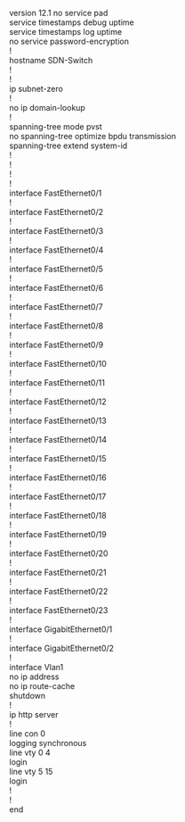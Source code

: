version 12.1
no service pad                                                                  
service timestamps debug uptime                                                 
service timestamps log uptime                                                   
no service password-encryption                                                  
!                                                                               
hostname SDN-Switch                                                             
!                                                                               
!                                                                               
ip subnet-zero                                                                  
!                                                                               
no ip domain-lookup                                                             
!                                                                               
spanning-tree mode pvst                                                         
no spanning-tree optimize bpdu transmission                                     
spanning-tree extend system-id                                                  
!                                                                               
!                                                                               
!                                                                               
!                                                                               
interface FastEthernet0/1                                                       
!                                                                               
interface FastEthernet0/2                                                       
!                                                                               
interface FastEthernet0/3                                                       
!                                                                               
interface FastEthernet0/4                                                       
!                                                                               
interface FastEthernet0/5                                                       
!                                                                               
interface FastEthernet0/6                                                       
!                                                                               
interface FastEthernet0/7                                                       
!                                                                               
interface FastEthernet0/8                                                       
!                                                                               
interface FastEthernet0/9                                                       
!                                                                               
interface FastEthernet0/10                                                      
!                                                                               
interface FastEthernet0/11                                                      
!                                                                               
interface FastEthernet0/12                                                      
!                                                                               
interface FastEthernet0/13                                                      
!                                                                               
interface FastEthernet0/14                                                      
!                                                                               
interface FastEthernet0/15                                                      
!                                                                               
interface FastEthernet0/16                                                      
!                                                                               
interface FastEthernet0/17                                                      
!                                                                               
interface FastEthernet0/18                                                      
!                                                                               
interface FastEthernet0/19                                                      
!                                                                               
interface FastEthernet0/20                                                      
!                                                                               
interface FastEthernet0/21                                                      
!                                                                               
interface FastEthernet0/22                                                      
!                                                                               
interface FastEthernet0/23                                                      
!                                                                                                                                                            
interface GigabitEthernet0/1                                                    
!                                                                               
interface GigabitEthernet0/2                                                    
!                                                                               
interface Vlan1                                                                 
 no ip address                                                                  
 no ip route-cache                                                              
 shutdown                                                                       
!                                                                                                                                                             
ip http server                                                                  
!                                                                               
line con 0                                                                      
 logging synchronous                                                            
line vty 0 4                                                                    
 login                                                                          
line vty 5 15                                                                   
 login                                                                          
!                                                                               
!                                                                               
end
